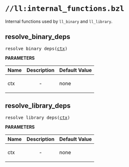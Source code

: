 <!-- Generated with Stardoc: http://skydoc.bazel.build -->

# `//ll:internal_functions.bzl`

Internal functions used by `ll_binary` and `ll_library`.


<a id="#resolve_binary_deps"></a>

## resolve_binary_deps

<pre>
resolve_binary_deps(<a href="#resolve_binary_deps-ctx">ctx</a>)
</pre>



**PARAMETERS**


| Name  | Description | Default Value |
| :------------- | :------------- | :------------- |
| <a id="resolve_binary_deps-ctx"></a>ctx |  <p align="center"> - </p>   |  none |


<a id="#resolve_library_deps"></a>

## resolve_library_deps

<pre>
resolve_library_deps(<a href="#resolve_library_deps-ctx">ctx</a>)
</pre>



**PARAMETERS**


| Name  | Description | Default Value |
| :------------- | :------------- | :------------- |
| <a id="resolve_library_deps-ctx"></a>ctx |  <p align="center"> - </p>   |  none |
